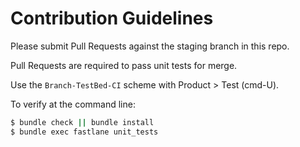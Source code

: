 # Contribution Guidelines

Please submit Pull Requests against the staging branch in this repo.

Pull Requests are required to pass unit tests for merge.

Use the `Branch-TestBed-CI` scheme with Product > Test (cmd-U).

To verify at the command line:

```bash
$ bundle check || bundle install
$ bundle exec fastlane unit_tests
```
